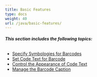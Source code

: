 ```yaml
---
title: Basic Features
type: docs
weight: 40
url: /java/basic-features/
---
```


###### **This section includes the following topics:** 
- [Specify Symbologies for Barcodes](/barcode/java/specify-symbologies-for-barcodes/)
- [Set Code Text for Barcode](/barcode/java/set-code-text-for-barcode/)
- [Control the Appearance of Code Text](/barcode/java/control-the-appearance-of-code-text/)
- [Manage the Barcode Caption](/barcode/java/manage-the-barcode-caption/)
